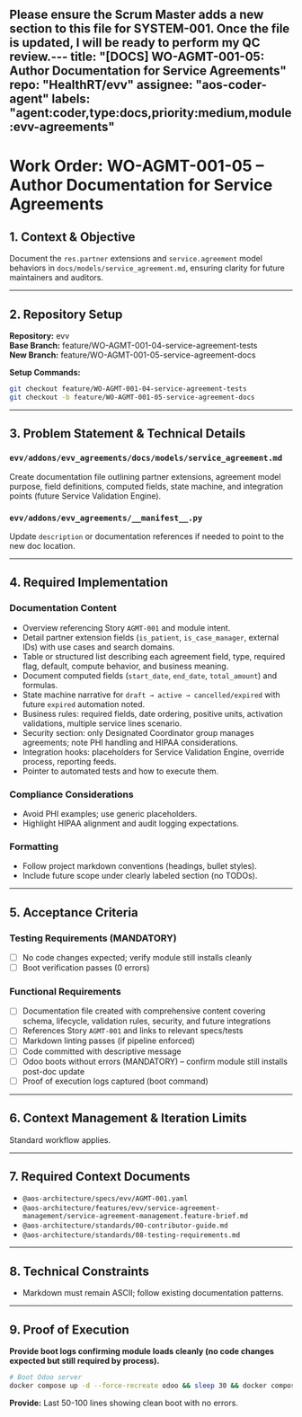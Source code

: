 
Please ensure the Scrum Master adds a new section to this file for SYSTEM-001. Once the file is updated, I will be ready to perform my QC review.---
title: "[DOCS] WO-AGMT-001-05: Author Documentation for Service Agreements"
repo: "HealthRT/evv"
assignee: "aos-coder-agent"
labels: "agent:coder,type:docs,priority:medium,module:evv-agreements"
---
# Work Order: WO-AGMT-001-05 – Author Documentation for Service Agreements

## 1. Context & Objective

Document the `res.partner` extensions and `service.agreement` model behaviors in `docs/models/service_agreement.md`, ensuring clarity for future maintainers and auditors.

---

## 2. Repository Setup

**Repository:** evv  
**Base Branch:** feature/WO-AGMT-001-04-service-agreement-tests  
**New Branch:** feature/WO-AGMT-001-05-service-agreement-docs

**Setup Commands:**
```bash
git checkout feature/WO-AGMT-001-04-service-agreement-tests
git checkout -b feature/WO-AGMT-001-05-service-agreement-docs
```

---

## 3. Problem Statement & Technical Details

### `evv/addons/evv_agreements/docs/models/service_agreement.md`
Create documentation file outlining partner extensions, agreement model purpose, field definitions, computed fields, state machine, and integration points (future Service Validation Engine).

### `evv/addons/evv_agreements/__manifest__.py`
Update `description` or documentation references if needed to point to the new doc location.

---

## 4. Required Implementation

### Documentation Content
- Overview referencing Story `AGMT-001` and module intent.
- Detail partner extension fields (`is_patient`, `is_case_manager`, external IDs) with use cases and search domains.
- Table or structured list describing each agreement field, type, required flag, default, compute behavior, and business meaning.
- Document computed fields (`start_date`, `end_date`, `total_amount`) and formulas.
- State machine narrative for `draft → active → cancelled/expired` with future `expired` automation noted.
- Business rules: required fields, date ordering, positive units, activation validations, multiple service lines scenario.
- Security section: only Designated Coordinator group manages agreements; note PHI handling and HIPAA considerations.
- Integration hooks: placeholders for Service Validation Engine, override process, reporting feeds.
- Pointer to automated tests and how to execute them.

### Compliance Considerations
- Avoid PHI examples; use generic placeholders.
- Highlight HIPAA alignment and audit logging expectations.

### Formatting
- Follow project markdown conventions (headings, bullet styles).
- Include future scope under clearly labeled section (no TODOs).

---

## 5. Acceptance Criteria

### Testing Requirements (MANDATORY)
- [ ] No code changes expected; verify module still installs cleanly
- [ ] Boot verification passes (0 errors)

### Functional Requirements
- [ ] Documentation file created with comprehensive content covering schema, lifecycle, validation rules, security, and future integrations
- [ ] References Story `AGMT-001` and links to relevant specs/tests
- [ ] Markdown linting passes (if pipeline enforced)
- [ ] Code committed with descriptive message
- [ ] Odoo boots without errors (MANDATORY) – confirm module still installs post-doc update
- [ ] Proof of execution logs captured (boot command)

---

## 6. Context Management & Iteration Limits

Standard workflow applies.

---

## 7. Required Context Documents

- `@aos-architecture/specs/evv/AGMT-001.yaml`
- `@aos-architecture/features/evv/service-agreement-management/service-agreement-management.feature-brief.md`
- `@aos-architecture/standards/00-contributor-guide.md`
- `@aos-architecture/standards/08-testing-requirements.md`

---

## 8. Technical Constraints

- Markdown must remain ASCII; follow existing documentation patterns.

---

## 9. Proof of Execution

**Provide boot logs confirming module loads cleanly (no code changes expected but still required by process).**

```bash
# Boot Odoo server
docker compose up -d --force-recreate odoo && sleep 30 && docker compose logs --tail="100" odoo
```
**Provide:** Last 50-100 lines showing clean boot with no errors.


